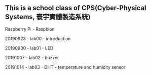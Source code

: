 ## This is a school class of CPS(Cyber-Physical Systems, 寰宇實體製造系統)

Raspberry Pi - Raspbian

20190923 - lab00 - introduction

20190930 - lab01 - LED

20191007 - lab02 - buzzer

20191014 - lab03 - DHT - temperature and humidity sensor

